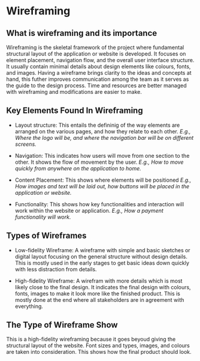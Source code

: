 # Wireframing
## What is wireframing and its importance
Wireframing is the skeletal framework of the project where fundamental structural layout of the application or website is developed. It focuses on element placement, navigation flow, and the overall user interface structure. It usually contain minimal details about design elements like colours, fonts, and images.
Having a wireframe brings clarity to the ideas and concepts at hand, this futher improves communication among the team as it serves as the guide to the design process. Time and resources are better managed with wireframing and modifications are easier to make.

## Key Elements Found In Wireframing
* Layout structure:     This entails the defininig of the way elements are arranged on the various pages, and how they relate to each other. 
_E.g., Where the logo will be, and where the navigation bar will be on different screens._

* Navigation:   This indicates how users will move from one section to the other. It shows the flow of movement by the user. 
_E.g., How to move quickly from anywhere on the application to home._ 

* Content Placement:    This shows where elements will be positioned 
_E.g., How images and text will be laid out, how buttons will be placed in the application or website._

* Functionality:    This shows how key functionalities and interaction will work within the website or application. 
_E.g., How a payment functionality will work._

## Types of Wireframes
* Low-fidelity Wireframe:   A wireframe with simple and basic sketches or digital layout focusing on the general structure without design details.
This is mostly used in the early stages to get basic ideas down quickly with less distraction from details.

* High-fidelity Wireframe:  A wirefram with more details which is most likely close to the final design. It indicates the final design with colours, fonts, images to make it look more like the finished product. This is mostly done at the end where all stakeholders are in agreement with everything.

## The Type of Wireframe Show
This is a high-fidelity wireframing because it goes beyoud giving the structural layout of the website. Font sizes and types, images, and colours are taken into consideration. This shows how the final product should look.